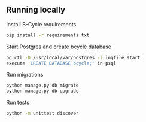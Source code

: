 ## Running locally

Install B-Cycle requirements
```bash
pip install -r requirements.txt
```

Start Postgres and create bcycle database
```bash
pg_ctl -D /usr/local/var/postgres -l logfile start
execute 'CREATE DATABASE bcycle;' in psql
```

Run migrations
```bash
python manage.py db migrate
python manage.py db upgrade
```

Run tests
```bash
python -m unittest discover 
```
